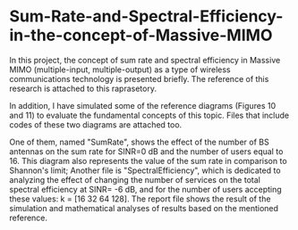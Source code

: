 # Sum-Rate-and-Spectral-Efficiency-in-the-concept-of-Massive-MIMO


In this project, the concept of sum rate and spectral efficiency in Massive MIMO (multiple-input, multiple-output) as a type of wireless communications technology is presented briefly.
The reference of this research is attached to this raprasetory. 

In addition, I have simulated some of the reference diagrams (Figures 10 and 11) to evaluate the fundamental concepts of this topic. 
Files that include codes of these two diagrams are attached too.

One of them, named "SumRate", shows the effect of the number of BS antennas on the sum rate for SINR=0 dB and the number of users equal to 16. This diagram also represents the value of the sum rate in comparison to Shannon's limit; Another file is "SpectralEfficiency", which is dedicated to analyzing the effect of changing the number of services on the total spectral efficiency at SINR= -6 dB, and for the number of users accepting these values: k = [16 32 64 128].
The report file shows the result of the simulation and mathematical analyses of results based on the mentioned reference. 

